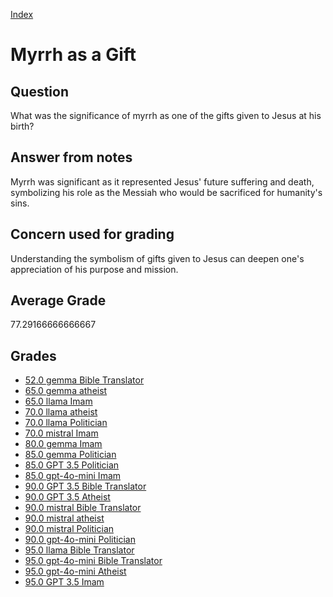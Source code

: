 
[Index](../../index.md)
# Myrrh as a Gift
## Question
What was the significance of myrrh as one of the gifts given to Jesus at his birth?

## Answer from notes
Myrrh was significant as it represented Jesus' future suffering and death, symbolizing his role as the Messiah who would be sacrificed for humanity's sins.

## Concern used for grading
Understanding the symbolism of gifts given to Jesus can deepen one's appreciation of his purpose and mission.

## Average Grade
77.29166666666667

## Grades
 * [52.0 gemma Bible Translator](../answers/gemma_Bible_Translator/Myrrh_as_a_Gift.md)
 * [65.0 gemma atheist](../answers/gemma_atheist/Myrrh_as_a_Gift.md)
 * [65.0 llama Imam](../answers/llama_Imam/Myrrh_as_a_Gift.md)
 * [70.0 llama atheist](../answers/llama_atheist/Myrrh_as_a_Gift.md)
 * [70.0 llama Politician](../answers/llama_Politician/Myrrh_as_a_Gift.md)
 * [70.0 mistral Imam](../answers/mistral_Imam/Myrrh_as_a_Gift.md)
 * [80.0 gemma Imam](../answers/gemma_Imam/Myrrh_as_a_Gift.md)
 * [85.0 gemma Politician](../answers/gemma_Politician/Myrrh_as_a_Gift.md)
 * [85.0 GPT 3.5 Politician](../answers/GPT_3.5_Politician/Myrrh_as_a_Gift.md)
 * [85.0 gpt-4o-mini Imam](../answers/gpt-4o-mini_Imam/Myrrh_as_a_Gift.md)
 * [90.0 GPT 3.5 Bible Translator](../answers/GPT_3.5_Bible_Translator/Myrrh_as_a_Gift.md)
 * [90.0 GPT 3.5 Atheist](../answers/GPT_3.5_Atheist/Myrrh_as_a_Gift.md)
 * [90.0 mistral Bible Translator](../answers/mistral_Bible_Translator/Myrrh_as_a_Gift.md)
 * [90.0 mistral atheist](../answers/mistral_atheist/Myrrh_as_a_Gift.md)
 * [90.0 mistral Politician](../answers/mistral_Politician/Myrrh_as_a_Gift.md)
 * [90.0 gpt-4o-mini Politician](../answers/gpt-4o-mini_Politician/Myrrh_as_a_Gift.md)
 * [95.0 llama Bible Translator](../answers/llama_Bible_Translator/Myrrh_as_a_Gift.md)
 * [95.0 gpt-4o-mini Bible Translator](../answers/gpt-4o-mini_Bible_Translator/Myrrh_as_a_Gift.md)
 * [95.0 gpt-4o-mini Atheist](../answers/gpt-4o-mini_Atheist/Myrrh_as_a_Gift.md)
 * [95.0 GPT 3.5 Imam](../answers/GPT_3.5_Imam/Myrrh_as_a_Gift.md)
